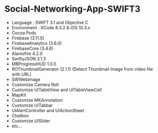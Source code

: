 # Social-Networking-App-SWIFT3

- Language : SWIFT 3.1 and Objective C
- Environment : XCode 8.3.2 & iOS 10.3.x
- Cocoa Pods
- Firebase (3.11.0)
- FirebaseAnalytics (3.6.0)
- FirebaseCore (3.4.6)
- Alamofire 4.2.0
- SwiftyJSON 3.1.3
- MBProgressHUD 1.0.0
- ROThumbnailGenerator (2.1.1) (Detect Thumbnail Image from video file with URL)
- SWWebImage
- Customize Camera Roll
- Customize UITableView and UITableViewCell
- MapKit
- Customize MKAnnotation
- Customize UITabbar
- UIAlertController and UIActionSheet
- Chatbox
- Customize UISlider
- etc...
